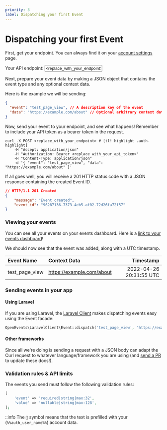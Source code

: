 ```yaml
---
priority: 3
label: Dispatching your first Event
---
```


# Dispatching your first Event


First, get your endpoint. You can always find it on your [account settings](/user/profile) page.

<div class="auth-only">
    <label for="auth_user_endpoint">Your API endpoint:</label>
    <input id="auth_user_endpoint" type="text" readonly value="<replace_with_your_endpoint>">
</div>

Next, prepare your event data by making a JSON object that contains the event type and any optional context data.

Here is the example we will be sending:

```json
{
  "event": "test_page_view", // A description key of the event
  "data": "https://example.com/about" // Optional arbitrary context data
}
```

Now, send your event to your endpoint, and see what happens! Remember to include your API token as a bearer token in the request.

```curl
curl -X POST <replace_with_your_endpoint> # [tl! highlight .auth-highlight]
    -H "Accept: application/json"
    -H "Authorization: Bearer <replace_with_your_api_token>"
    -H "Content-Type: application/json"
    -d '{ "event": "test_page_view", "data": "https://example.com/about" }'
```

If all goes well, you will receive a 201 HTTP status code with a JSON response containing the created Event ID.
```json
// HTTP/1.1 201 Created
{
    "message": "Event created",
    "event_id": "96287136-7373-4eb5-af02-72d26fa72f57"
}
```

### Viewing your events
You can see all your events on your events dashboard.
<span class="auth-only inline">Here is a <a href="%%auth_user_events_dashboard%%">link to your events dashboard</a>!</span>

We should now see that the event was added, along with a UTC timestamp. 

| Event Name     |  Context Data             | Timestamp                |
|:---------------|:--------------------------|-------------------------:|
| test_page_view | https://example.com/about |  2022-04-26 20:31:55 UTC |

### Sending events in your app
#### Using Laravel
If you are using Laravel, the [Laravel Client](laravel-client) makes dispatching events easy using the Event facade:

```php
OpenEvents\LaravelClient\Event::dispatch('test_page_view', 'https://example.com/about');
```

#### Other frameworks
Since all we're doing is sending a request with a JSON body can adapt the Curl request to whatever language/framework you are using (and [send a PR](https://github.com/caendesilva/OpenEvents/blob/master/resources/docs/) to update these docs!).


### Validation rules & API limits

The events you send must follow the following validation rules:

```php
[
	'event' => 'required|string|max:32',
	'value' => 'nullable|string|max:128',
];
```

::info The `🌌` symbol means that the text is prefilled with your (`%%auth_user_name%%`) account data.